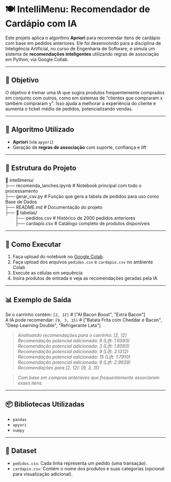 # 🍽️ IntelliMenu: Recomendador de Cardápio com IA

Este projeto aplica o algoritmo **Apriori** para recomendar itens de cardápio com base em pedidos anteriores. Ele foi desenvolvido para a disciplina de Inteligência Artificial, no curso de Engenharia de Software, e simula um sistema de **recomendações inteligentes** utilizando regras de associação em Python, via Google Collab.

---

## 📌 Objetivo

O objetivo é treinar uma IA que sugira produtos frequentemente comprados em conjunto com outros, como em sistemas de "clientes que compraram x também compraram y". Isso ajuda a melhorar a experiência do cliente e aumenta o ticket médio de pedidos, potencializando vendas.

---

## 🧠 Algoritmo Utilizado

- **Apriori** (via `apyori`)
- Geração de **regras de associação** com suporte, confiança e lift

---

## 📁 Estrutura do Projeto
📂 intellimenu/ </br>
├── recomenda_lanches.ipynb         # Notebook principal com todo o processamento </br>
├── gerar_csv.py                    # Função que gera a tabela de pedidos para uso como Base de Dados </br>
├── README.md                       # Documentação do projeto </br>
├── 📂 tabelas/ </br>
&nbsp;&nbsp;&nbsp;&nbsp;&nbsp;&nbsp;&nbsp;&nbsp;├── pedidos.csv                 # Histórico de 2000 pedidos anteriores </br>
&nbsp;&nbsp;&nbsp;&nbsp;&nbsp;&nbsp;&nbsp;&nbsp;├── cardapio.csv                # Catálogo completo de produtos disponíveis


---

## 🚀 Como Executar

1. Faça upload do notebook no [Google Colab](https://colab.research.google.com)
2. Faça upload dos arquivos `pedidos.csv` e `cardapio.csv` no ambiente Colab
3. Execute as células em sequência
4. Insira produtos de entrada e veja as recomendações geradas pela IA

---

## 📊 Exemplo de Saída

Se o carrinho contém: `[2, 12]`           # ["AI Bacon Boost", "Extra Bacon"] </br>
A IA pode recomendar: `[9, 3, 15]`        # ["Batata Frita com Cheddar e Bacon", "Deep Learning Double", "Refrigerante Lata"] </br>

> *Analisando recomendações para o carrinho: [2, 12] </br>
>    Recomendação potencial adicionada: 9 (Lift: 1.6593) </br>
>    Recomendação potencial adicionada: 3 (Lift: 1.8593) </br>
>    Recomendação potencial adicionada: 9 (Lift: 2.1312) </br>
>    Recomendação potencial adicionada: 15 (Lift: 1.7910) </br>
>    Recomendação potencial adicionada: 9 (Lift: 2.9939)* </br>
> *Recomendações para [2, 12]: [9, 3, 15]* </br>

> *Com base em compras anteriores que frequentemente associaram esses itens.*

---

## 📦 Bibliotecas Utilizadas

- `pandas`
- `apyori`
- `numpy`

---

## 🧪 Dataset

- `pedidos.csv`: Cada linha representa um pedido (uma transação).
- `cardapio.csv`: Contém o nome dos produtos e suas categorias (opcional para visualização adicional).
